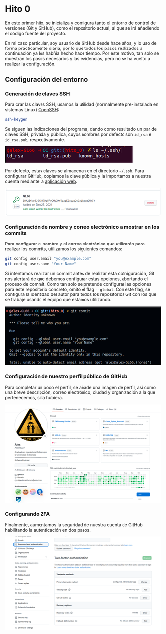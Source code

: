 # Hito 0

En este primer hito, se inicializa y configura tanto el entorno de control de
versiones (Git y GitHub), como el repositorio actual, al que se irá añadiendo 
el código fuente del proyecto.

En mi caso particular, soy usuario de GitHub desde hace años, y lo uso de forma 
prácticamente diaria, por lo que todos los pasos realizados a continuación ya 
los habñia hecho hace tiempo. Por este motivo, tan solo se muestran los pasos 
necesarios y las evidencias, pero no se ha vuelto a realizar la configuración.

## Configuración del entorno

### Generación de claves SSH

Para crar las claves SSH, usamos la utilidad (normalmente pre-instalada en sistemas Linux)
[OpenSSH](https://www.openssh.com/):

```bash
ssh-keygen
```

Se siguen las indicaciones del programa, dando como resultado un par de claves
SSH, privada y pública, cuyos nombres por defecto son `id_rsa` e `id_rsa.pub`, 
respectivamente.

![image_1:ssh_keys](./ssh_keys.png)

Por defecto, estas claves se almacenan en el directorio `~/.ssh`. Para configurar 
GitHub, copiamos la clave pública y la importamos a nuestra cuenta mediante la 
[aplicación web](https://github.com/settings/keys).

![image_2:ssh_key_github](./ssh_key_github.png)


### Configuración de nombre y correo electrónico a mostrar en los commits

Para configurar el nombre y el correo electrónico que utilizarán para realizar los
commits, utilizamos los siguientes comandos:

```bash
git config user.email "you@example.com"
git config user.name "Your Name"
```

Si intentamos realizar un commit antes de realizar esta cofniguración, Git nos 
alertará de que debemos configurar estas opciones, abortando el proceso de commit.
Como tan solo se pretende configurar las opciones para este repositorio concreto,
omito el flag `--global`. Con este flag, se configura la identidad del autor para
todos los repositorios Git con los que se trabaje usando el equipo que estamos 
utilizando.

![image_3:git_config_user](./git_config_user.png)

### Configuración de nuestro perfil público de GitHub

Para completar un poco el perfil, se añade una imagen de perfil, así como una 
breve descripción, correo electrónico, ciudad y organización a la que pertenecemos, 
si la hubiera.

![image_4:git_profile](./git_profile.png)

### Configurando 2FA

Finalmente, aumentamos la seguridad de nuestra cuenta de GitHub habilitando la 
autenticación en dos pasos.

![image_5:git_2fa](./git_2fa.png)